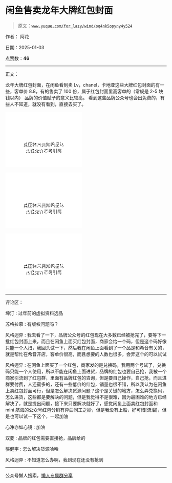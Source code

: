 # 闲鱼售卖龙年大牌红包封面

> 原文：[`www.yuque.com/for_lazy/wind/oq4nk5opyny4y524`](https://www.yuque.com/for_lazy/wind/oq4nk5opyny4y524)

作者： 阿花

日期：2025-01-03

点赞数：**46**

* * *

正文：

龙年大牌红包封面，在闲鱼看到卖 Lv，chanel，卡地亚这些大牌红包封面的有一些，客单价 8.8，有的售卖了 100 份，属于红包封面里高客单的（常规是 2-5 块钱以内）
品牌的价值赋予的意义比较高。 看到这些品牌公众号也会出免费的，有些人不知道，就没有看到，直接去买了。

![](img/339c53a22c3fee824917fdf36acfef39.png "None")

![](img/7cb7cb035357b07d0f8f13d0a584db54.png "None")

![](img/76d163eef9a1119761cf4146f6fbe2dd.png "None")

* * *

评论区：

坤汀 : 过年前的虚拟资料选品

苏格拉慕 : 有版权问题吗？

风格迥异 : 我去看了一下，品牌公众号的红包现在大多数已经被抢完了，要等下一批红包封面上来，而且在闲鱼上面买红包封面，商家会给一个码，但是这个码好像只能一个人扫，我回头试一下，然后我在闲鱼上面看到了一个品是和希音有关的，就是帮忙在希音开店，客单价很高，而且想要的人数也很多，会弄这个的可以试试

风格迥异 : 在闲鱼上面买了一个红包，商家发的是兑换码，我用两个号试了，兑换码只能一个人使用，所以不能在闲鱼上面进货，品牌的红包也要自己抢，我被一个商家引流到了红包群，里面有品牌红包的咨询，但是要自己操作，自己抢，而且进群要付费，人还蛮多的，还有一些低价的红包，销量也很不错，所以我认为在闲鱼上卖红包封面可行，但是怎么解决货源问题？这个是关键的地方，怎么弄兑换码，怎么进货，这些都是要解决的问题，但是我觉得不是很难，因为最困难的地方已经解决了，就是提出问题，接下来只要解决就好了，感觉闲鱼上面卖红包封面和 mini 航海的公众号红包分销有异曲同工之妙，但是我没有上船，好可惜[流泪]，但是也可以试一下这个，一起加油

心净亦如心镜 : 加油

双菱 : 品牌的红包需要直接抢，品牌给的

張健宇 : 怎么解决货源哈哈

风格迥异 : 不知道怎么办啊，我到现在还没有抢到

* * *

公众号懒人搜索，[懒人专属群分享](https://lazybook.fun/#/blog/group)
